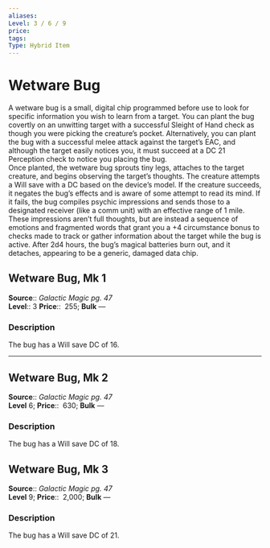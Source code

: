 ```yaml
---
aliases: 
Level: 3 / 6 / 9  
price:  
tags: 
Type: Hybrid Item
---
```


# Wetware Bug

A wetware bug is a small, digital chip programmed before use to look for specific information you wish to learn from a target. You can plant the bug covertly on an unwitting target with a successful Sleight of Hand check as though you were picking the creature’s pocket. Alternatively, you can plant the bug with a successful melee attack against the target’s EAC, and although the target easily notices you, it must succeed at a DC 21 Perception check to notice you placing the bug.  
Once planted, the wetware bug sprouts tiny legs, attaches to the target creature, and begins observing the target’s thoughts. The creature attempts a Will save with a DC based on the device’s model. If the creature succeeds, it negates the bug’s effects and is aware of some attempt to read its mind. If it fails, the bug compiles psychic impressions and sends those to a designated receiver (like a comm unit) with an effective range of 1 mile. These impressions aren’t full thoughts, but are instead a sequence of emotions and fragmented words that grant you a +4 circumstance bonus to checks made to track or gather information about the target while the bug is active. After 2d4 hours, the bug’s magical batteries burn out, and it detaches, appearing to be a generic, damaged data chip.  

## Wetware Bug, Mk 1

**Source**:: _Galactic Magic pg. 47_  
**Level**:: 3
**Price**::  255; **Bulk** —

### Description

The bug has a Will save DC of 16.

---

## Wetware Bug, Mk 2

**Source**:: _Galactic Magic pg. 47_  
**Level** 6;
**Price**::  630; **Bulk** —

### Description

The bug has a Will save DC of 18.

## Wetware Bug, Mk 3

**Source**:: _Galactic Magic pg. 47_  
**Level** 9;
**Price**::  2,000; **Bulk** —

### Description

The bug has a Will save DC of 21.
